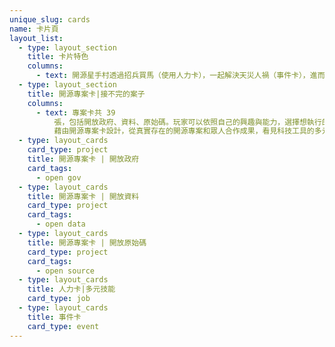 ```yaml
---
unique_slug: cards
name: 卡片頁
layout_list:
  - type: layout_section
    title: 卡片特色
    columns:
      - text: 開源星手村透過招兵買馬（使用人力卡），一起解決天災人禍（事件卡），進而完成專案（專案卡），取得勝利點數！究竟是要單打獨鬥、還是夥同好友一起解決這一項又一項的社會議題達到公民參與呢？玩家來決定！
  - type: layout_section
    title: 開源專案卡|接不完的案子
    columns:
      - text: 專案卡共 39
          張，包括開放政府、資料、原始碼。玩家可以依照自己的興趣與能力，選擇想執行的項目，透過人力配置，完成專案。小至每天的個人生活、大到保育環境政策制訂，面對小小大大的挑戰與問題，一個人想不到解決辦法、一群人總能搞定！
          藉由開源專案卡設計，從真實存在的開源專案和眾人合作成果，看見科技工具的多元性！每種專案卡有不同難度，成功完成專案需求，即可得到不同的勝利分。
  - type: layout_cards
    card_type: project
    title: 開源專案卡 | 開放政府
    card_tags:
      - open gov
  - type: layout_cards
    title: 開源專案卡 | 開放資料
    card_type: project
    card_tags:
      - open data
  - type: layout_cards
    title: 開源專案卡 | 開放原始碼
    card_type: project
    card_tags:
      - open source
  - type: layout_cards
    title: 人力卡|多元技能
    card_type: job
  - type: layout_cards
    title: 事件卡
    card_type: event
---
```

